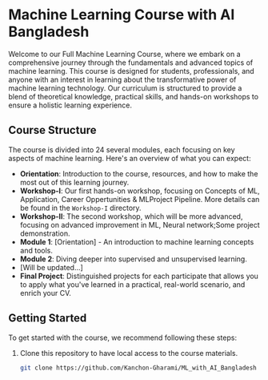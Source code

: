 # Machine Learning Course with AI Bangladesh

Welcome to our Full Machine Learning Course, where we embark on a comprehensive journey through the fundamentals and advanced topics of machine learning. This course is designed for students, professionals, and anyone with an interest in learning about the transformative power of machine learning technology. Our curriculum is structured to provide a blend of theoretical knowledge, practical skills, and hands-on workshops to ensure a holistic learning experience.

## Course Structure

The course is divided into 24 several modules, each focusing on key aspects of machine learning. Here's an overview of what you can expect:

- **Orientation**: Introduction to the course, resources, and how to make the most out of this learning journey.
- **Workshop-I**: Our first hands-on workshop, focusing on Concepts of ML, Application, Career Oppertunities & MLProject Pipeline. More details can be found in the `Workshop-I` directory.
- **Workshop-II**: The second workshop, which will be more advanced, focusing on advanced improvement in ML, Neural network;Some project demonstration.
- **Module 1**: [Orientation] - An introduction to machine learning concepts and tools.
- **Module 2**: Diving deeper into supervised and unsupervised learning.
- [Will be updated...]
- **Final Project**: Distinguished projects for each participate that allows you to apply what you've learned in a practical, real-world scenario, and enrich your CV.

## Getting Started

To get started with the course, we recommend following these steps:

1. Clone this repository to have local access to the course materials.
   ```bash
   git clone https://github.com/Kanchon-Gharami/ML_with_AI_Bangladesh
